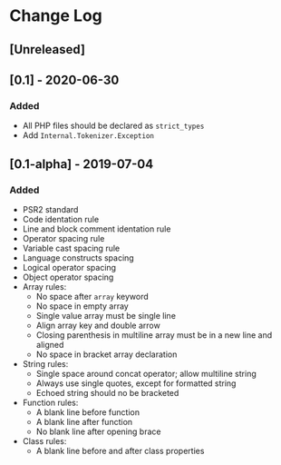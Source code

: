 # Change Log

## [Unreleased]

## [0.1] - 2020-06-30
### Added
  - All PHP files should be declared as `strict_types`
  - Add `Internal.Tokenizer.Exception`

## [0.1-alpha] - 2019-07-04
### Added
  * PSR2 standard
  * Code identation rule
  * Line and block comment identation rule
  * Operator spacing rule
  * Variable cast spacing rule
  * Language constructs spacing
  * Logical operator spacing
  * Object operator spacing
  * Array rules:
    - No space after `array` keyword
    - No space in empty array
    - Single value array must be single line
    - Align array key and double arrow
    - Closing parenthesis in multiline array must be in a new line and aligned
    - No space in bracket array declaration
  * String rules:
    - Single space around concat operator; allow multiline string
    - Always use single quotes, except for formatted string
    - Echoed string should no be bracketed
  * Function rules:
    - A blank line before function
    - A blank line after function
    - No blank line after opening brace
  * Class rules:
    - A blank line before and after class properties



[0.1.0-alpha]: https://github.com/pattisahusiwa/phpcodeconv/releases/tag/v0.1.0-alpha
